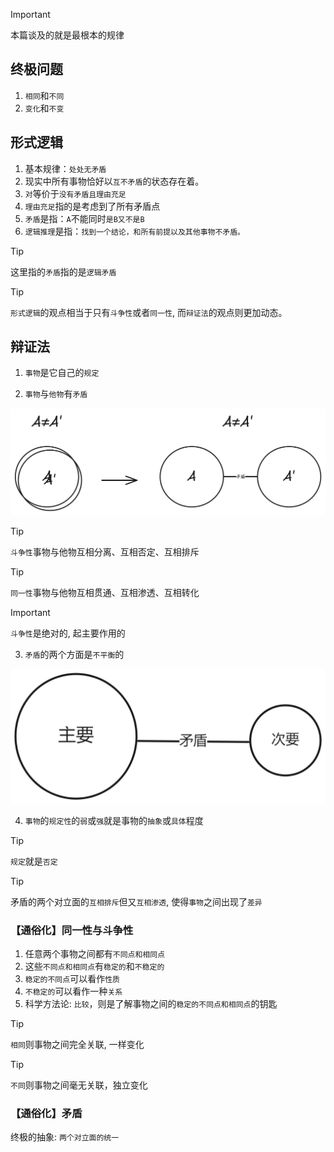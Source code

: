 > [!IMPORTANT]
> 本篇谈及的就是最根本的规律

## 终极问题

1. `相同`和`不同`
2. `变化`和`不变`

## 形式逻辑

1. 基本规律：`处处无矛盾`
2. 现实中所有事物恰好以`互不矛盾`的状态存在着。
3. `对`等价于`没有矛盾且理由充足`
4. `理由充足`指的是考虑到了所有矛盾点
5. `矛盾`是指：`A`不能同时`是B又不是B`
6. `逻辑推理`是指：`找到一个结论，和所有前提以及其他事物不矛盾。`

> [!TIP]
> 这里指的`矛盾`指的是`逻辑矛盾`

> [!TIP]
> `形式逻辑`的观点相当于只有`斗争性`或者`同一性`, 而`辩证法`的观点则更加动态。

## 辩证法

1. `事物`是它自己的`规定`

2. `事物`与`他物`有`矛盾`

<img src="../images/anea.png" width="900">

> [!TIP]
> `斗争性`事物与他物互相分离、互相否定、互相排斥

> [!TIP]
> `同一性`事物与他物互相贯通、互相渗透、互相转化

> [!IMPORTANT]
> `斗争性`是绝对的, 起主要作用的

3. `矛盾`的两个方面是`不平衡`的

<img src="../images/imbalance.png" width="900">

4. `事物`的`规定性`的`弱`或`强`就是事物的`抽象`或`具体`程度

> [!TIP]
> `规定`就是`否定`

> [!TIP]
> 矛盾的两个对立面的`互相排斥`但又`互相渗透`, 使得`事物`之间出现了`差异`

### 【通俗化】同一性与斗争性

1. 任意两个事物之间都有`不同点和相同点`
2. 这些`不同点和相同点`有`稳定的`和`不稳定的`
3. `稳定的不同点`可以看作`性质`
4. `不稳定的`可以看作一种`关系`
5. 科学方法论: `比较`，则是了解事物之间的`稳定的不同点和相同点`的钥匙

> [!TIP]
> `相同`则事物之间完全关联, 一样变化

> [!TIP]
> `不同`则事物之间毫无关联，独立变化

### 【通俗化】矛盾

终极的抽象: `两个对立面的统一`

